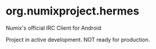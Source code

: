 # org.numixproject.hermes
Numix's official IRC Client for Android

Project in active development. NOT ready for production.
